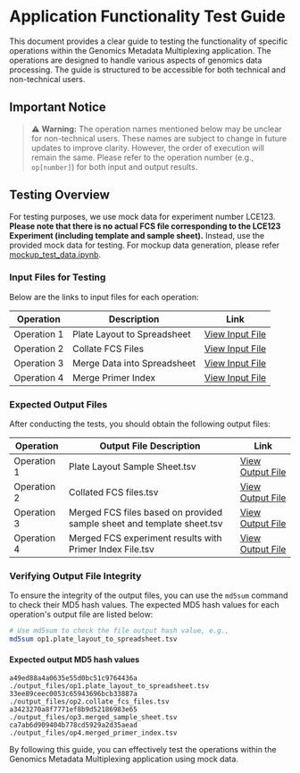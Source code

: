 # Application Functionality Test Guide

This document provides a clear guide to testing the functionality of specific operations within the Genomics Metadata Multiplexing application. The operations are designed to handle various aspects of genomics data processing. The guide is structured to be accessible for both technical and non-technical users.

## Important Notice

> ⚠️ **Warning:** The operation names mentioned below may be unclear for non-technical users. These names are subject to change in future updates to improve clarity. However, the order of execution will remain the same. Please refer to the operation number (e.g., `op[number]`) for both input and output results.

## Testing Overview

For testing purposes, we use mock data for experiment number LCE123. **Please note that there is no actual FCS file corresponding to the LCE123 Experiment (including template and sample sheet).** Instead, use the provided mock data for testing. For mockup data generation, please refer [mockup_test_data.ipynb](https://github.com/WEHI-ResearchComputing/Genomics-Metadata-Multiplexing/blob/shiny-r-dev/test/mockup_data/mockup_test_data.ipynb).

### Input Files for Testing

Below are the links to input files for each operation:

| Operation | Description | Link |
|-----------|-------------|------|
| Operation 1 | Plate Layout to Spreadsheet | [View Input File](https://github.com/WEHI-ResearchComputing/Genomics-Metadata-Multiplexing/tree/shiny-r-dev/test/input_files/op1.plate_layout_to_spreadsheet) |
| Operation 2 | Collate FCS Files | [View Input File](https://github.com/WEHI-ResearchComputing/Genomics-Metadata-Multiplexing/tree/shiny-r-dev/test/input_files/op2.collate_fcs_files) |
| Operation 3 | Merge Data into Spreadsheet | [View Input File](https://github.com/WEHI-ResearchComputing/Genomics-Metadata-Multiplexing/tree/shiny-r-dev/test/input_files/op3.merge_data_into_spreadsheet) |
| Operation 4 | Merge Primer Index | [View Input File](https://github.com/WEHI-ResearchComputing/Genomics-Metadata-Multiplexing/tree/shiny-r-dev/test/input_files/op4.merge_primer_index) |

### Expected Output Files

After conducting the tests, you should obtain the following output files:

| Operation | Output File Description | Link |
|-----------|-------------------------|------|
| Operation 1 | Plate Layout Sample Sheet.tsv | [View Output File](https://github.com/WEHI-ResearchComputing/Genomics-Metadata-Multiplexing/blob/shiny-r-dev/test/output_files/op1.plate_layout_to_spreadsheet.tsv) |
| Operation 2 | Collated FCS files.tsv | [View Output File](https://github.com/WEHI-ResearchComputing/Genomics-Metadata-Multiplexing/blob/shiny-r-dev/test/output_files/op2.collate_fcs_files.tsv) |
| Operation 3 | Merged FCS files based on provided sample sheet and template sheet.tsv | [View Output File](https://github.com/WEHI-ResearchComputing/Genomics-Metadata-Multiplexing/blob/shiny-r-dev/test/output_files/op3.merged_sample_sheet.tsv) |
| Operation 4 | Merged FCS experiment results with Primer Index File.tsv | [View Output File](https://github.com/WEHI-ResearchComputing/Genomics-Metadata-Multiplexing/blob/shiny-r-dev/test/output_files/op4.merged_primer_index.tsv) |

### Verifying Output File Integrity

To ensure the integrity of the output files, you can use the `md5sum` command to check their MD5 hash values. The expected MD5 hash values for each operation's output file are listed below:

```bash
# Use md5sum to check the file output hash value, e.g.,
md5sum op1.plate_layout_to_spreadsheet.tsv
```

#### Expected output MD5 hash values
```
a49ed88a4a0635e55d0bc51c9764436a  ./output_files/op1.plate_layout_to_spreadsheet.tsv
33ee89ceec0053c65943696bcb33887a  ./output_files/op2.collate_fcs_files.tsv
a3423270a8f7771ef8b9d52186983e65  ./output_files/op3.merged_sample_sheet.tsv
ca7ab6d909404b778cd5929a2d35aead  ./output_files/op4.merged_primer_index.tsv
```

By following this guide, you can effectively test the operations within the Genomics Metadata Multiplexing application using mock data.


